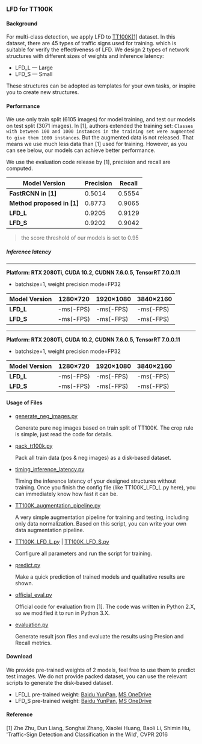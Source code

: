 ### LFD for TT100K

#### Background
For multi-class detection, we apply LFD to [TT100K[1]](http://cg.cs.tsinghua.edu.cn/traffic-sign/) dataset. In this dataset, there are 45 types of traffic signs used for training.
which is suitable for verify the effectiveness of LFD. We design 2 types of network structures with different sizes of weights and inference latency:
* LFD_L — Large
* LFD_S — Small

These structures can be adopted as templates for your own tasks, or inspire you to create new structures.

#### Performance
We use only train split (6105 images) for model training, and test our models on test split (3071 images). In [1], authors extended the training set: `Classes with
between 100 and 1000 instances in the training set were augmented to give them 1000 instances`. But the augmented data is not released. That means we use much less
data than [1] used for training. However, as you can see below, our models can achieve better performance.

We use the evaluation code release by [1], precision and recall are computed.

Model Version|Precision|Recall
------|--------|----------
**FastRCNN in [1]**|0.5014    |0.5554
**Method proposed in [1]**|0.8773 | 0.9065
**LFD_L**|0.9205 |0.9129 
**LFD_S**|0.9202 |0.9042 
> the score threshold of our models is set to 0.95

##### Inference latency

---
**Platform: RTX 2080Ti, CUDA 10.2, CUDNN 7.6.0.5, TensorRT 7.0.0.11**

* batchsize=1, weight precision mode=FP32

Model Version|1280×720|1920×1080|3840×2160
-------------|-------|-------|--------
**LFD_L**|-ms(-FPS)|-ms(-FPS)|-ms(-FPS)
**LFD_S**|-ms(-FPS)|-ms(-FPS)|-ms(-FPS)
---
**Platform: RTX 2080Ti, CUDA 10.2, CUDNN 7.6.0.5, TensorRT 7.0.0.11**

* batchsize=1, weight precision mode=FP32

Model Version|1280×720|1920×1080|3840×2160
-------------|-------|-------|--------
**LFD_L**|-ms(-FPS)|-ms(-FPS)|-ms(-FPS)
**LFD_S**|-ms(-FPS)|-ms(-FPS)|-ms(-FPS)


#### Usage of Files
* [generate_neg_images.py](./generate_neg_images.py) 
    
  Generate pure neg images based on train split of TT100K. The crop rule is simple, just read the code for details.
 
* [pack_tt100k.py](./pack_tt100k.py)
  
  Pack all train data (pos & neg images) as a disk-based dataset.
 
* [timing_inference_latency.py](./timing_inference_latency.py)

  Timing the inference latency of your designed structures without training. 
  Once you finish the config file (like TT100K_LFD_L.py here), you can immediately know how fast it can be.
 
* [TT100K_augmentation_pipeline.py](./TT100K_augmentation_pipeline.py)

  A very simple augmentation pipeline for training and testing, including only data normalization. Based on this script, you can write your own 
  data augmentation pipeline.
 
* [TT100K_LFD_L.py](./TT100K_LFD_L.py) | [TT100K_LFD_S.py](./TT100K_LFD_S.py)
  
  Configure all parameters and run the script for training.

* [predict.py](./predict.py)

  Make a quick prediction of trained models and qualitative results are shown.

* [official_eval.py](./official_eval.py)
  
  Official code for evaluation from [1]. The code was written in Python 2.X, so we modified it to run in Python 3.X.

* [evaluation.py](./evaluation.py)

  Generate result json files and evaluate the results using Presion and Recall metrics.
  

#### Download
We provide pre-trained weights of 2 models, feel free to use them to predict test images. We do not provide packed dataset, you can use the relevant 
scripts to generate the disk-based dataset.

* LFD_L pre-trained weight: [Baidu YunPan](),  [MS OneDrive]()
* LFD_S pre-trained weight: [Baidu YunPan](),  [MS OneDrive]()

#### Reference
[1] Zhe Zhu, Dun Liang, Songhai Zhang, Xiaolei Huang, Baoli Li, Shimin Hu, 'Traffic-Sign Detection and Classification in the Wild', CVPR 2016
